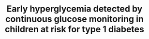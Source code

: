 --- 
abstract: '' 
authors: 
 - AK Steck
 -  F Dong
 -  I Taki
 -  M Hoffman
 -  GJ Klingensmith
 -  MJ Rewers
doi: '' 
featured: false 
publication: '*Diabetes care*, 91' 
publication_short: '' 
publishDate: '2014-01-01' 
title: 'Early hyperglycemia detected by continuous glucose monitoring in children at risk for type 1 diabetes' 
url_code: '' 
url_dataset: '' 
url_pdf: '' 
url_poster: '' 
url_project: '' 
url_slides: '' 
url_source: '' 
url_video: '' 
---